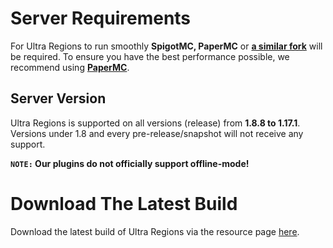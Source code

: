 # Server Requirements
For Ultra Regions to run smoothly **SpigotMC, PaperMC** or **[a similar fork](https://github.com/SpiritenHasArrived/MC/blob/main/Server_Side/server_jars.md#bukkit--a-z)** will be required. To ensure you have the best performance possible, we recommend using **[PaperMC](https://papermc.io/downloads)**.
<br>

## Server Version
Ultra Regions is supported on all versions (release) from **1.8.8 to 1.17.1**. Versions under 1.8 and every pre-release/snapshot will not receive any support.
<br>

**`NOTE:` Our plugins do not officially support offline-mode!**
<br>

# Download The Latest Build
Download the latest build of Ultra Regions via the resource page [here](https://www.spigotmc.org/resources/ultra-regions.58317/).

